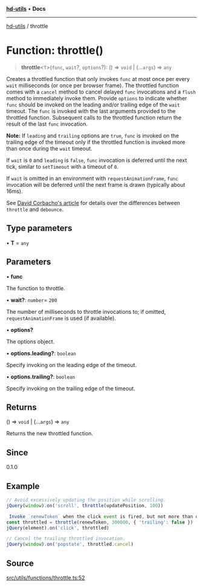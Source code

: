 [**hd-utils**](../README.md) • **Docs**

***

[hd-utils](../globals.md) / throttle

# Function: throttle()

> **throttle**\<`T`\>(`func`, `wait`?, `options`?): () => `void` \| (...`args`) => `any`

Creates a throttled function that only invokes `func` at most once per
every `wait` milliseconds (or once per browser frame). The throttled function
comes with a `cancel` method to cancel delayed `func` invocations and a
`flush` method to immediately invoke them. Provide `options` to indicate
whether `func` should be invoked on the leading and/or trailing edge of the
`wait` timeout. The `func` is invoked with the last arguments provided to the
throttled function. Subsequent calls to the throttled function return the
result of the last `func` invocation.

**Note:** If `leading` and `trailing` options are `true`, `func` is
invoked on the trailing edge of the timeout only if the throttled function
is invoked more than once during the `wait` timeout.

If `wait` is `0` and `leading` is `false`, `func` invocation is deferred
until the next tick, similar to `setTimeout` with a timeout of `0`.

If `wait` is omitted in an environment with `requestAnimationFrame`, `func`
invocation will be deferred until the next frame is drawn (typically about
16ms).

See [David Corbacho's article](https://css-tricks.com/debouncing-throttling-explained-examples/)
for details over the differences between `throttle` and `debounce`.

## Type parameters

• **T** = `any`

## Parameters

• **func**

The function to throttle.

• **wait?**: `number`= `200`

The number of milliseconds to throttle invocations to; if omitted,
 `requestAnimationFrame` is used (if available).

• **options?**

The options object.

• **options.leading?**: `boolean`

Specify invoking on the leading edge of the timeout.

• **options.trailing?**: `boolean`

Specify invoking on the trailing edge of the timeout.

## Returns

() => `void` \| (...`args`) => `any`

Returns the new throttled function.

## Since

0.1.0

## Example

```ts
// Avoid excessively updating the position while scrolling.
jQuery(window).on('scroll', throttle(updatePosition, 100))

 Invoke `renewToken` when the click event is fired, but not more than once every 5 minutes.
const throttled = throttle(renewToken, 300000, { 'trailing': false })
jQuery(element).on('click', throttled)

// Cancel the trailing throttled invocation.
jQuery(window).on('popstate', throttled.cancel)
```

## Source

[src/utils/functions/throttle.ts:52](https://github.com/AhmadHddad/h-utils/blob/b1dfa95e218c9605f39fc234662ef50e62fadcb8/src/utils/functions/throttle.ts#L52)
